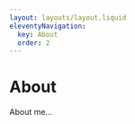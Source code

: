 ```yaml
---
layout: layouts/layout.liquid
eleventyNavigation:
  key: About
  order: 2
---
```

# About

About me...